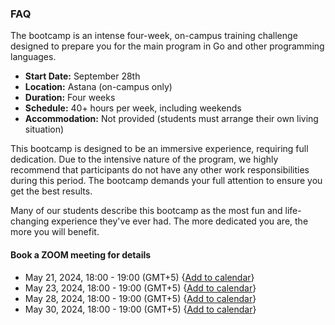 ### FAQ

The bootcamp is an intense four-week, on-campus training challenge designed to prepare you for the main program in Go and other programming languages.

- **Start Date:** September 28th
- **Location:** Astana (on-campus only)
- **Duration:** Four weeks
- **Schedule:** 40+ hours per week, including weekends
- **Accommodation:** Not provided (students must arrange their own living situation)

This bootcamp is designed to be an immersive experience, requiring full dedication. Due to the intensive nature of the program, we highly recommend that participants do not have any other work responsibilities during this period. The bootcamp demands your full attention to ensure you get the best results.

Many of our students describe this bootcamp as the most fun and life-changing experience they've ever had. The more dedicated you are, the more you will benefit.

#### Book a ZOOM meeting for details

- May 21, 2024, 18:00 - 19:00 (GMT+5) {[Add to calendar](https://calendar.app.google/MnojD2JBuaKkuKfs5)}
- May 23, 2024, 18:00 - 19:00 (GMT+5) {[Add to calendar](https://calendar.app.google/7fS3SpZ7DH4RCWv17)}
- May 28, 2024, 18:00 - 19:00 (GMT+5) {[Add to calendar](https://calendar.app.google/Qhdn5zMk1cVk6fBb9)}
- May 30, 2024, 18:00 - 19:00 (GMT+5) {[Add to calendar](https://calendar.app.google/WrKrS3oArqC2LBy37)}

